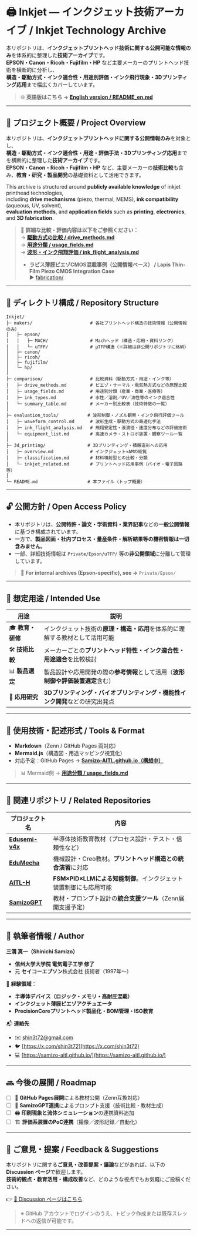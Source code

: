 # 🖨️ **Inkjet — インクジェット技術アーカイブ / Inkjet Technology Archive**

本リポジトリは、**インクジェットプリントヘッド技術に関する公開可能な情報のみ**を体系的に整理した**技術アーカイブ**です。  
**EPSON・Canon・Ricoh・Fujifilm・HP** など主要メーカーのプリントヘッド技術を横断的に分析し、  
**構造・駆動方式・インク適合性・用途別評価・インク飛行現象・3Dプリンティング応用**まで幅広くカバーしています。

> 🌐 **英語版はこちら →** [**English version / README_en.md**](./README_en.md)

---

## 📌 **プロジェクト概要 / Project Overview**

本リポジトリは、**インクジェットプリントヘッドに関する公開情報のみ**を対象とし、  
**構造・駆動方式・インク適合性・用途・評価手法・3Dプリンティング応用**までを横断的に整理した**技術アーカイブ**です。  
**EPSON・Canon・Ricoh・Fujifilm・HP** など、主要メーカーの**技術比較**も含み、**教育・研究・製品開発**の基礎資料として活用できます。

This archive is structured around **publicly available knowledge** of inkjet printhead technologies,  
including **drive mechanisms** (piezo, thermal, MEMS), **ink compatibility** (aqueous, UV, solvent),  
**evaluation methods**, and **application fields** such as **printing**, **electronics**, and **3D fabrication**.

> 🔎 **詳細な比較・評価内容は以下をご参照ください：**  
> → [**駆動方式の比較 / drive_methods.md**](./comparison/drive_methods.md)  
> → [**用途分類 / usage_fields.md**](./comparison/usage_fields.md)  
> → [**波形・インク飛翔評価 / ink_flight_analysis.md**](./evaluation_tools/ink_flight_analysis.md)
> - **ラピス薄膜ピエゾCMOS混載事例（公開情報ベース） / Lapis Thin-Film Piezo CMOS Integration Case**  
  ▶ [fabrication/](./fabrication/)

---

## 📁 **ディレクトリ構成 / Repository Structure**

```plaintext
Inkjet/
├─ makers/                      # 各社プリントヘッド構造の技術情報（公開情報のみ）
│   ├─ epson/
│   │   ├─ MACH/                # Machヘッド（構造・応用・資料リンク）
│   │   └─ uTFP/                # μTFP構造（※詳細は非公開リポジトリに格納）
│   ├─ canon/
│   ├─ ricoh/
│   ├─ fujifilm/
│   └─ hp/
│
├─ comparison/                  # 比較資料（駆動方式・用途・インク等）
│   ├─ drive_methods.md         # ピエゾ・サーマル・電気熱方式などの原理比較
│   ├─ usage_fields.md          # 用途別分類（産業・商業・医療等）
│   ├─ ink_types.md             # 水性／溶剤／UV／油性等のインク適合性
│   └─ summary_table.md         # メーカー別比較表（技術特徴の一覧）
│
├─ evaluation_tools/           # 波形制御・ノズル観察・インク飛行評価ツール
│   ├─ waveform_control.md      # 波形生成・駆動方式の最適化手法
│   ├─ ink_flight_analysis.md   # 飛翔安定性・液滴径・速度分布などの評価技術
│   └─ equipment_list.md        # 高速カメラ・ストロボ装置・観察ツール一覧
│
├─ 3d_printing/                # 3Dプリンティング・積層造形への応用
│   ├─ overview.md              # インクジェット×AMの総覧
│   ├─ classification.md        # 材料噴射型との比較・分類
│   └─ inkjet_related.md        # プリントヘッド応用事例（バイオ・電子回路等）
│
└─ README.md                   # 本ファイル（トップ概要）
```

---

## 🔓 **公開方針 / Open Access Policy**

- 本リポジトリは、**公開特許・論文・学術資料・業界記事**などの**一般公開情報**に基づき構成されています。  
- 一方で、**製品図面・社内プロセス・量産条件・解析結果等の機密情報は一切含みません**。  
- 一部、詳細技術情報は `Private/Epson/uTFP/` 等の**非公開領域**に分離して管理しています。

> 🔐 **For internal archives (Epson-specific), see →** `Private/Epson/`

---

## 🎯 **想定用途 / Intended Use**

| 用途 | 説明 |
|------|------|
| 🎓 **教育・研修** | インクジェット技術の**原理・構造・応用**を体系的に理解する教材として活用可能 |
| 🛠 **技術比較** | メーカーごとの**プリントヘッド特性・インク適合性・用途適合**を比較検討 |
| 📊 **製品選定** | 製品設計や応用開発の際の**参考情報**として活用（**波形制御や評価装置選定**含む） |
| 🧪 **応用研究** | **3Dプリンティング・バイオプリンティング・機能性インク開発**などの研究出発点 |

---

## 🔧 **使用技術・記述形式 / Tools & Format**

- **Markdown**（Zenn / GitHub Pages 両対応）  
- **Mermaid.js**（構造図・用途マッピング視覚化）  
- 対応予定：GitHub Pages → [**Samizo-AITL.github.io（構想中）**](https://github.com/Samizo-AITL)

> 📊 Mermaid例 → [**用途分類 / usage_fields.md**](./comparison/usage_fields.md)

---

## 📎 **関連リポジトリ / Related Repositories**

| プロジェクト名 | 内容 |
|----------------|------|
| [**Edusemi-v4x**](https://github.com/Samizo-AITL/Edusemi-v4x) | 半導体技術教育教材（プロセス設計・テスト・信頼性など） |
| [**EduMecha**](https://github.com/Samizo-AITL/EduMecha) | 機械設計・Creo教材。**プリントヘッド構造との統合演習**に対応 |
| [**AITL-H**](https://github.com/Samizo-AITL/AITL-H) | **FSM×PID×LLMによる知能制御**。インクジェット装置制御にも応用可能 |
| [**SamizoGPT**](https://github.com/Samizo-AITL/SamizoGPT) | 教材・プロンプト設計の**統合支援ツール**（Zenn展開支援予定） |

---

## 👤 **執筆者情報 / Author**

**三溝 真一（Shinichi Samizo）**  
- **信州大学大学院 電気電子工学 修了**  
- 元 **セイコーエプソン**株式会社 技術者（1997年〜）

📌 **経験領域**：  
- **半導体デバイス（ロジック・メモリ・高耐圧混載）**  
- **インクジェット薄膜ピエゾアクチュエータ**  
- **PrecisionCoreプリントヘッド製品化・BOM管理・ISO教育**

📬 **連絡先**  
- ✉️ [shin3t72@gmail.com](mailto:shin3t72@gmail.com)  
- 🐦 [https://x.com/shin3t72](https://x.com/shin3t72)  
- 💻 [https://samizo-aitl.github.io/](https://samizo-aitl.github.io/)

---

## 🔜 **今後の展開 / Roadmap**

- [ ] 📘 **GitHub Pages展開**による教材公開（Zenn互換対応）  
- [ ] 🧠 **SamizoGPT連携**によるプロンプト支援（技術比較・教材生成）  
- [ ] 🖨️ **印刷現象と流体シミュレーション**の連携資料追加  
- [ ] 🏗️ **評価系装置のPoC連携**（撮像／波形記録／自動化）

---

## 💬 **ご意見・提案 / Feedback & Suggestions**

本リポジトリに関する**ご意見・改善提案・議論**などがあれば、以下の **Discussion ページ**で歓迎します。  
**技術的観点・教育活用・構成改善**など、どのような視点でもお気軽にご投稿ください。

👉 [💬 Discussion ページはこちら](https://github.com/Samizo-AITL/Inkjet/discussions)

> ※ GitHub アカウントでログインのうえ、トピック作成または既存スレッドへの返信が可能です。

---
